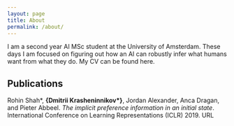```yaml
---
layout: page
title: About
permalink: /about/
---
```


I am a second year AI MSc student at the University of Amsterdam. These days I am focused on figuring out how an AI can robustly infer what humans want from what they do. My CV can be found here.

## Publications

Rohin Shah*, <b>{Dmitrii Krasheninnikov*}</b>, Jordan Alexander, Anca Dragan, and Pieter Abbeel. <i>The implicit preference information in an initial state</i>. International Conference on Learning Representations (ICLR) 2019. URL
